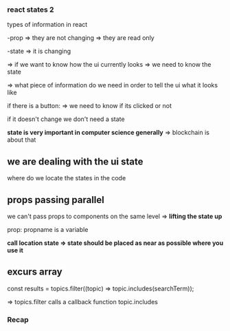 ### react states 2

types of information in react

-prop => they are not changing => they are read only

-state => it is changing

=> if we want to know how the ui currently looks
=> we need to know the state

=> what piece of information do we need in order to tell the ui what it looks like

if there is a button:
=> we need to know if its clicked or not

if it doesn't change we don't need a state

**state is very important in computer science generally**
=> blockchain is about that

## we are dealing with the ui state

where do we locate the states in the code

## props passing parallel

we can't pass props to components on the same level
=> **lifting the state up**

prop: <Something propname={prop}>
propname is a variable

**call location state => state should be placed as near as possible where you use it**

## excurs array

const results = topics.filter((topic) => topic.includes(searchTerm));

=> topics.filter calls a callback function topic.includes

### Recap
